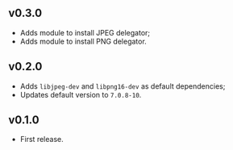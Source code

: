 ## v0.3.0

- Adds module to install JPEG delegator;
- Adds module to install PNG delegator.

## v0.2.0

- Adds `libjpeg-dev` and `libpng16-dev` as default dependencies;
- Updates default version to `7.0.8-10`.

## v0.1.0

- First release.
